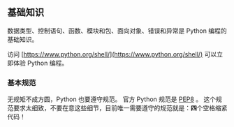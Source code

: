 ## 基础知识 ##
数据类型、控制语句、函数、模块和包、面向对象、错误和异常是 Python 编程的基础知识。

访问 [https://www.python.org/shell/](https://www.python.org/shell/) 可以立即体验 Python 编程。


### 基本规范 ###
无规矩不成方圆，Python 也要遵守规范。
官方 Python 规范是 [PEP8](https://www.python.org/dev/peps/pep-0008/) 。
这个规范要求太细致，不要在意这些细节，目前唯一需要遵守的规范就是：**四**个空格缩紧代码！
